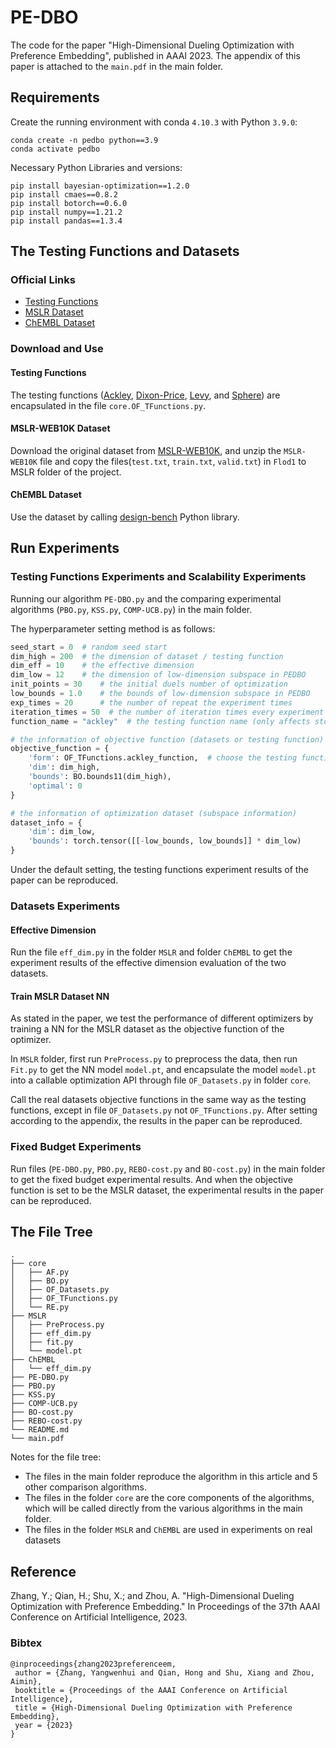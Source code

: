 # PE-DBO

The code for the paper "High-Dimensional Dueling Optimization with Preference Embedding", published in AAAI 2023. The 
appendix of this paper is attached to the `main.pdf` in the main folder.

## Requirements

Create the running environment with conda `4.10.3` with Python `3.9.0`: 

```shell
conda create -n pedbo python==3.9
conda activate pedbo
```

Necessary Python Libraries and versions: 

```shell
pip install bayesian-optimization==1.2.0
pip install cmaes==0.8.2
pip install botorch==0.6.0
pip install numpy==1.21.2
pip install pandas==1.3.4
```

## The Testing Functions and Datasets

### Official Links

- [Testing Functions](http://www.sfu.ca/~ssurjano/optimization.html)
- [MSLR Dataset](https://www.microsoft.com/en-us/research/project/mslr/)
- [ChEMBL Dataset](https://www.ebi.ac.uk/chembl/)

### Download and Use

#### Testing Functions

The testing functions ([Ackley](http://www.sfu.ca/~ssurjano/ackley.html),
[Dixon-Price](http://www.sfu.ca/~ssurjano/dixonpr.html),
[Levy](http://www.sfu.ca/~ssurjano/levy.html), and
[Sphere](http://www.sfu.ca/~ssurjano/spheref.html)) are encapsulated 
in the file `core.OF_TFunctions.py`. 

#### MSLR-WEB10K Dataset

Download the original dataset from [MSLR-WEB10K](https://1drv.ms/u/s!AtsMfWUz5l8nbOIoJ6Ks0bEMp78), 
and unzip the `MSLR-WEB10K` file and copy the files(`test.txt`, 
`train.txt`, `valid.txt`) in `Flod1` to MSLR folder of the project. 

#### ChEMBL Dataset

Use the dataset by calling
[design-bench](https://github.com/brandontrabucco/design-bench) 
Python library.

## Run Experiments

### Testing Functions Experiments and Scalability Experiments

Running our algorithm `PE-DBO.py` and the comparing experimental algorithms
(`PBO.py`, `KSS.py`, `COMP-UCB.py`) in the main folder. 

The hyperparameter setting method is as follows: 

```python
seed_start = 0  # random seed start
dim_high = 200  # the dimension of dataset / testing function
dim_eff = 10    # the effective dimension
dim_low = 12    # the dimension of low-dimension subspace in PEDBO
init_points = 30    # the initial duels number of optimization
low_bounds = 1.0    # the bounds of low-dimension subspace in PEDBO
exp_times = 20      # the number of repeat the experiment times
iteration_times = 50  # the number of iteration times every experiment
function_name = "ackley"  # the testing function name (only affects storage)

# the information of objective function (datasets or testing function)
objective_function = {
    'form': OF_TFunctions.ackley_function,  # choose the testing function
    'dim': dim_high,
    'bounds': BO.bounds11(dim_high),
    'optimal': 0
}

# the information of optimization dataset (subspace information)
dataset_info = {
    'dim': dim_low,
    'bounds': torch.tensor([[-low_bounds, low_bounds]] * dim_low)
}
```

Under the default setting, the testing functions experiment results of the paper 
can be reproduced. 

### Datasets Experiments

#### Effective Dimension

Run the file `eff_dim.py` in the folder `MSLR` and folder `ChEMBL` to get 
the experiment results of the effective dimension evaluation 
of the two datasets.

#### Train MSLR Dataset NN

As stated in the paper, we test the performance of different optimizers 
by training a NN for the MSLR dataset as the objective function of the 
optimizer. 

In `MSLR` folder, first run `PreProcess.py` to preprocess the data, then 
run `Fit.py` to get the NN model `model.pt`, 
and encapsulate the model `model.pt` into a callable optimization API 
through file `OF_Datasets.py` in folder `core`.

Call the real datasets objective functions in the same way as the testing
functions, except in file `OF_Datasets.py` not `OF_TFunctions.py`. 
After setting according to the appendix, the results in the paper 
can be reproduced. 

### Fixed Budget Experiments

Run files (`PE-DBO.py`, `PBO.py`, `REBO-cost.py` and `BO-cost.py`)
in the main folder to get the fixed budget experimental results. 
And when the objective function is set to be the MSLR dataset, 
the experimental results in the paper can be reproduced.

## The File Tree

```shell
.
├── core
│   ├── AF.py
│   ├── BO.py
│   ├── OF_Datasets.py
│   ├── OF_TFunctions.py
│   └── RE.py
├── MSLR
│   ├── PreProcess.py
│   ├── eff_dim.py
│   ├── fit.py
│   └── model.pt
├── ChEMBL
│   └── eff_dim.py
├── PE-DBO.py
├── PBO.py
├── KSS.py
├── COMP-UCB.py
├── BO-cost.py
├── REBO-cost.py
└── README.md
└── main.pdf
```

Notes for the file tree:
- The files in the main folder reproduce the algorithm in this article and 5 other
comparison algorithms.
- The files in the folder `core` are the core components of the algorithms, 
which will be called directly from the various algorithms in the main folder.
- The files in the folder `MSLR` and `ChEMBL` are used in 
experiments on real datasets

## Reference
Zhang, Y.; Qian, H.; Shu, X.; and Zhou, A. "High-Dimensional Dueling Optimization with Preference Embedding." In Proceedings of 
the 37th AAAI Conference on Artificial Intelligence, 2023.
### Bibtex
```shell
@inproceedings{zhang2023preferenceem,
 author = {Zhang, Yangwenhui and Qian, Hong and Shu, Xiang and Zhou, Aimin},
 booktitle = {Proceedings of the AAAI Conference on Artificial Intelligence},
 title = {High-Dimensional Dueling Optimization with Preference Embedding},
 year = {2023}
}
```
